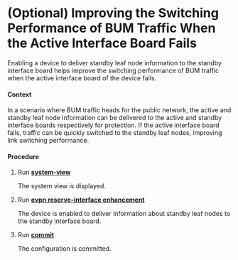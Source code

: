 (Optional) Improving the Switching Performance of BUM Traffic When the Active Interface Board Fails
===================================================================================================

Enabling a device to deliver standby leaf node information to the standby interface board helps improve the switching performance of BUM traffic when the active interface board of the device fails.

#### Context

In a scenario where BUM traffic heads for the public network, the active and standby leaf node information can be delivered to the active and standby interface boards respectively for protection. If the active interface board fails, traffic can be quickly switched to the standby leaf nodes, improving link switching performance.


#### Procedure

1. Run [**system-view**](cmdqueryname=system-view)
   
   
   
   The system view is displayed.
2. Run [**evpn reserve-interface enhancement**](cmdqueryname=evpn+reserve-interface+enhancement)
   
   
   
   The device is enabled to deliver information about standby leaf nodes to the standby interface board.
3. Run [**commit**](cmdqueryname=commit)
   
   
   
   The configuration is committed.